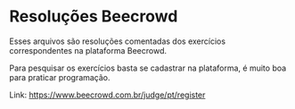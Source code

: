 # Resoluções Beecrowd

Esses arquivos são resoluções comentadas dos exercícios correspondentes na plataforma Beecrowd.

Para pesquisar os exercícios basta se cadastrar na plataforma, é muito boa para praticar programação.

Link: https://www.beecrowd.com.br/judge/pt/register
